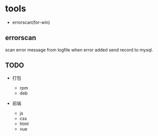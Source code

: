 # tools
- errorscan(for-win)

## errorscan

scan error message from logfile when error added send record to mysql.

## TODO

- 打包
    - rpm
    - deb

- 前端
    - js
    - css
    - html
    - vue
